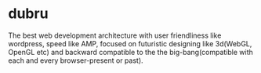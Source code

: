 # dubru
The best web development architecture with user friendliness like wordpress, speed like AMP, focused on futuristic designing like 3d(WebGL, OpenGL etc) and backward compatible to the the big-bang(compatible with each and every browser-present or past).
